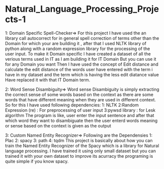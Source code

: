 # Natural_Language_Processing_Projects-1
1: Domain Specific Spell-Checker=>
For this project I have used the an library call autocorrect for in general spell correction of terms other than the Domain for which your are building it , after that I used NLTK library of python along with a random expression library for the processing of the user input.
To make it Domain specific I have created a dataset of all the verious terms used in IT as I am building it for IT Domain But you can use it for any Domain you want
Then I have used the concept of Edit distance and calculate the edit distance of the words user have entered with the term i have in my dataset and the term which is having the less edit diatance value Have replaced it with that IT Domain term.

2: Word Sense Disambiguity=>
Word sense Disambiguity is simply extracting the correct sense of some words based on the context as there are some words that have different meaning when they are used in different context. 
So for this I have used following dependencies:
1: NLTK
2:Random Expression (re) : For preprocessing of user input
3:pywsd library : for Lesk algorithm
The program is like, user enter the input sentence and after that which word they want to disambiguate then the user enterd words meaning or sense based on the context is given as the output

3: Custom Named Entity Recognizer=>
Following are the Dependensies
1: Plac
2: spacy
3: path
4: tqdm
This project is basically about how you can train the Named Entity Recognizer of the Spacy which is a library for Natural language processing. I have trained it using only small dataset but you can trained it with your own dataset to improve its acurracy
the programing is quite simple if you know spacy.
